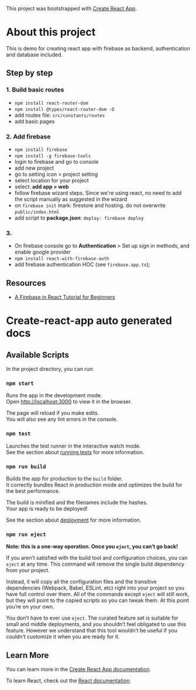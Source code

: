 This project was bootstrapped with [Create React App](https://github.com/facebook/create-react-app).

# About this project
This is demo for creating react app with firebase as backend,
authentication and database included.

## Step by step
### 1. Build basic routes
* `npm install react-router-dom`
* `npm install @types/react-router-dom -D`
* add routes file: `src/constants/routes`
* add basic pages

### 2. Add firebase
* `npm install firebase`
* `npm install -g firebase-tools`
* login to firebase and go to console
* add new project
* go to setting icon > project setting
* select location for your project
* select: **add app > web**
* follow firebase wizard steps. Since we're using react, no need to add the script manually as suggested in the wizard
* on `firebase init` mark: firestore and hosting. do not overwrite `public/index.html` 
* add script to **package.json**: `deploy: firebase deploy`

### 3.
* On firebase console go to **Authentication** > Set up sign in methods, and enable google provider
* `npm install react-with-firebase-auth`
* add firebase authentication HOC (see `firebase.app.ts`);

## Resources
* [A Firebase in React Tutorial for Beginners](https://www.robinwieruch.de/complete-firebase-authentication-react-tutorial#firebase-in-react-setup)

# Create-react-app auto generated docs

## Available Scripts

In the project directory, you can run:

### `npm start`

Runs the app in the development mode.<br>
Open [http://localhost:3000](http://localhost:3000) to view it in the browser.

The page will reload if you make edits.<br>
You will also see any lint errors in the console.

### `npm test`

Launches the test runner in the interactive watch mode.<br>
See the section about [running tests](https://facebook.github.io/create-react-app/docs/running-tests) for more information.

### `npm run build`

Builds the app for production to the `build` folder.<br>
It correctly bundles React in production mode and optimizes the build for the best performance.

The build is minified and the filenames include the hashes.<br>
Your app is ready to be deployed!

See the section about [deployment](https://facebook.github.io/create-react-app/docs/deployment) for more information.

### `npm run eject`

**Note: this is a one-way operation. Once you `eject`, you can’t go back!**

If you aren’t satisfied with the build tool and configuration choices, you can `eject` at any time. This command will remove the single build dependency from your project.

Instead, it will copy all the configuration files and the transitive dependencies (Webpack, Babel, ESLint, etc) right into your project so you have full control over them. All of the commands except `eject` will still work, but they will point to the copied scripts so you can tweak them. At this point you’re on your own.

You don’t have to ever use `eject`. The curated feature set is suitable for small and middle deployments, and you shouldn’t feel obligated to use this feature. However we understand that this tool wouldn’t be useful if you couldn’t customize it when you are ready for it.

## Learn More

You can learn more in the [Create React App documentation](https://facebook.github.io/create-react-app/docs/getting-started).

To learn React, check out the [React documentation](https://reactjs.org/).
